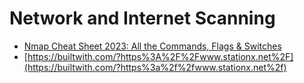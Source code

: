 # Network and Internet Scanning

- [Nmap Cheat Sheet 2023: All the Commands, Flags & Switches](https://www.stationx.net/nmap-cheat-sheet/)
- [https://builtwith.com/?https%3A%2F%2Fwww.stationx.net%2F](https://builtwith.com/?https%3a%2f%2fwww.stationx.net%2f)